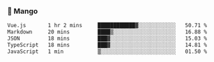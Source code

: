 ### 🥭 Mango

<!--START_SECTION:waka-->

```txt
Vue.js       1 hr 2 mins     ████████████▓░░░░░░░░░░░░   50.71 %
Markdown     20 mins         ████▒░░░░░░░░░░░░░░░░░░░░   16.88 %
JSON         18 mins         ███▓░░░░░░░░░░░░░░░░░░░░░   15.03 %
TypeScript   18 mins         ███▓░░░░░░░░░░░░░░░░░░░░░   14.81 %
JavaScript   1 min           ▒░░░░░░░░░░░░░░░░░░░░░░░░   01.50 %
```

<!--END_SECTION:waka-->

